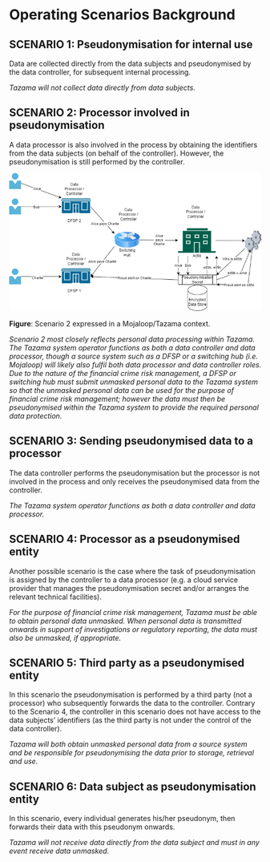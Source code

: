 # Operating Scenarios Background

## **SCENARIO 1**: Pseudonymisation for internal use

Data are collected directly from the data subjects and pseudonymised by the data controller, for subsequent internal processing.

*Tazama will not collect data directly from data subjects.*

## **SCENARIO 2**: Processor involved in pseudonymisation

A data processor is also involved in the process by obtaining the identifiers from the data subjects (on behalf of the controller). However, the pseudonymisation is still performed by the controller.

![](../../Images/Pseudonymisation_Scenario_2.drawio.png)

**Figure**: Scenario 2 expressed in a Mojaloop/Tazama context.

*Scenario 2 most closely reflects personal data processing within Tazama. The Tazama system operator functions as both a data controller and data processor, though a source system such as a DFSP or a switching hub (i.e. Mojaloop) will likely also fulfil both data processor and data controller roles. Due to the nature of the financial crime risk management, a DFSP or switching hub must submit unmasked personal data to the Tazama system so that the unmasked personal data can be used for the purpose of financial crime risk management; however the data must then be pseudonymised within the Tazama system to provide the required personal data protection.*

## **SCENARIO 3**: Sending pseudonymised data to a processor

The data controller performs the pseudonymisation but the processor is not involved in the process and only receives the pseudonymised data from the controller.

*The Tazama system operator functions as both a data controller and data processor.*

## **SCENARIO 4**: Processor as a pseudonymised entity

Another possible scenario is the case where the task of pseudonymisation is assigned by the controller to a data processor (e.g. a cloud service provider that manages the pseudonymisation secret and/or arranges the relevant technical facilities).

*For the purpose of financial crime risk management, Tazama must be able to obtain personal data unmasked. When personal data is transmitted onwards in support of investigations or regulatory reporting, the data must also be unmasked, if appropriate.*

## **SCENARIO 5**: Third party as a pseudonymised entity

In this scenario the pseudonymisation is performed by a third party (not a processor) who subsequently forwards the data to the controller. Contrary to the Scenario 4, the controller in this scenario does not have access to the data subjects’ identifiers (as the third party is not under the control of the data controller).

*Tazama will both obtain unmasked personal data from a source system and be responsible for pseudonymising the data prior to storage, retrieval and use.*

## **SCENARIO 6**: Data subject as pseudonymisation entity

In this scenario, every individual generates his/her pseudonym, then forwards their data with this pseudonym onwards.

*Tazama will not receive data directly from the data subject and must in any event receive data unmasked.*
